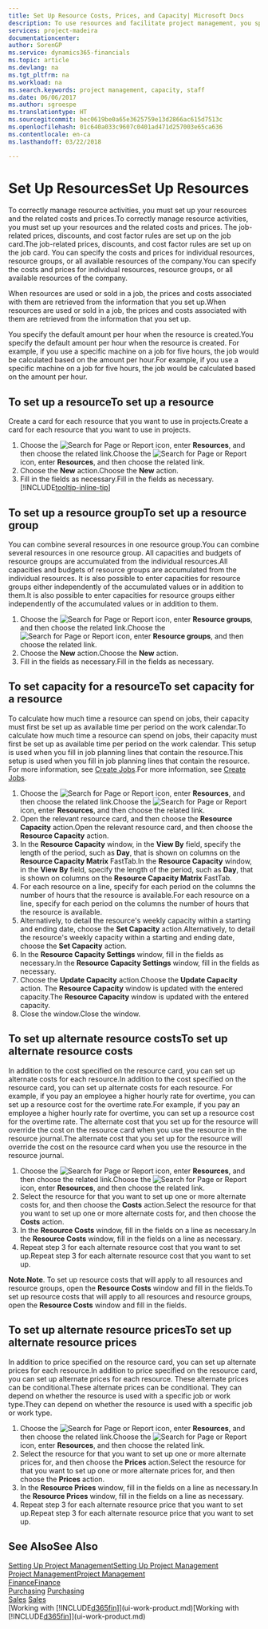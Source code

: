 ```yaml
---
title: Set Up Resource Costs, Prices, and Capacity| Microsoft Docs
description: To use resources and facilitate project management, you specify costs and prices for individual resources or resource groups, and set the resource capacity.
services: project-madeira
documentationcenter: 
author: SorenGP
ms.service: dynamics365-financials
ms.topic: article
ms.devlang: na
ms.tgt_pltfrm: na
ms.workload: na
ms.search.keywords: project management, capacity, staff
ms.date: 06/06/2017
ms.author: sgroespe
ms.translationtype: HT
ms.sourcegitcommit: bec0619be0a65e3625759e13d2866ac615d7513c
ms.openlocfilehash: 01c640a033c9607c0401ad471d257003e65ca636
ms.contentlocale: en-ca
ms.lasthandoff: 03/22/2018

---
```

# <a name="set-up-resources"></a><span data-ttu-id="09574-103">Set Up Resources</span><span class="sxs-lookup"><span data-stu-id="09574-103">Set Up Resources</span></span>
<span data-ttu-id="09574-104">To correctly manage resource activities, you must set up your resources and the related costs and prices.</span><span class="sxs-lookup"><span data-stu-id="09574-104">To correctly manage resource activities, you must set up your resources and the related costs and prices.</span></span> <span data-ttu-id="09574-105">The job-related prices, discounts, and cost factor rules are set up on the job card.</span><span class="sxs-lookup"><span data-stu-id="09574-105">The job-related prices, discounts, and cost factor rules are set up on the job card.</span></span> <span data-ttu-id="09574-106">You can specify the costs and prices for individual resources, resource groups, or all available resources of the company.</span><span class="sxs-lookup"><span data-stu-id="09574-106">You can specify the costs and prices for individual resources, resource groups, or all available resources of the company.</span></span>

<span data-ttu-id="09574-107">When resources are used or sold in a job, the prices and costs associated with them are retrieved from the information that you set up.</span><span class="sxs-lookup"><span data-stu-id="09574-107">When resources are used or sold in a job, the prices and costs associated with them are retrieved from the information that you set up.</span></span>

<span data-ttu-id="09574-108">You specify the default amount per hour when the resource is created.</span><span class="sxs-lookup"><span data-stu-id="09574-108">You specify the default amount per hour when the resource is created.</span></span> <span data-ttu-id="09574-109">For example, if you use a specific machine on a job for five hours, the job would be calculated based on the amount per hour.</span><span class="sxs-lookup"><span data-stu-id="09574-109">For example, if you use a specific machine on a job for five hours, the job would be calculated based on the amount per hour.</span></span>

## <a name="to-set-up-a-resource"></a><span data-ttu-id="09574-110">To set up a resource</span><span class="sxs-lookup"><span data-stu-id="09574-110">To set up a resource</span></span>
<span data-ttu-id="09574-111">Create a card for each resource that you want to use in projects.</span><span class="sxs-lookup"><span data-stu-id="09574-111">Create a card for each resource that you want to use in projects.</span></span>

1. <span data-ttu-id="09574-112">Choose the ![Search for Page or Report](media/ui-search/search_small.png "Search for Page or Report icon") icon, enter **Resources**, and then choose the related link.</span><span class="sxs-lookup"><span data-stu-id="09574-112">Choose the ![Search for Page or Report](media/ui-search/search_small.png "Search for Page or Report icon") icon, enter **Resources**, and then choose the related link.</span></span>
2. <span data-ttu-id="09574-113">Choose the **New** action.</span><span class="sxs-lookup"><span data-stu-id="09574-113">Choose the **New** action.</span></span>
3. <span data-ttu-id="09574-114">Fill in the fields as necessary.</span><span class="sxs-lookup"><span data-stu-id="09574-114">Fill in the fields as necessary.</span></span> [!INCLUDE[tooltip-inline-tip](includes/tooltip-inline-tip_md.md)]  

## <a name="to-set-up-a-resource-group"></a><span data-ttu-id="09574-115">To set up a resource group</span><span class="sxs-lookup"><span data-stu-id="09574-115">To set up a resource group</span></span>
<span data-ttu-id="09574-116">You can combine several resources in one resource group.</span><span class="sxs-lookup"><span data-stu-id="09574-116">You can combine several resources in one resource group.</span></span> <span data-ttu-id="09574-117">All capacities and budgets of resource groups are accumulated from the individual resources.</span><span class="sxs-lookup"><span data-stu-id="09574-117">All capacities and budgets of resource groups are accumulated from the individual resources.</span></span> <span data-ttu-id="09574-118">It is also possible to enter capacities for resource groups either independently of the accumulated values or in addition to them.</span><span class="sxs-lookup"><span data-stu-id="09574-118">It is also possible to enter capacities for resource groups either independently of the accumulated values or in addition to them.</span></span>

1. <span data-ttu-id="09574-119">Choose the ![Search for Page or Report](media/ui-search/search_small.png "Search for Page or Report icon") icon, enter **Resource groups**, and then choose the related link.</span><span class="sxs-lookup"><span data-stu-id="09574-119">Choose the ![Search for Page or Report](media/ui-search/search_small.png "Search for Page or Report icon") icon, enter **Resource groups**, and then choose the related link.</span></span>
2. <span data-ttu-id="09574-120">Choose the **New** action.</span><span class="sxs-lookup"><span data-stu-id="09574-120">Choose the **New** action.</span></span>
3. <span data-ttu-id="09574-121">Fill in the fields as necessary.</span><span class="sxs-lookup"><span data-stu-id="09574-121">Fill in the fields as necessary.</span></span>

## <a name="to-set-capacity-for-a-resource"></a><span data-ttu-id="09574-122">To set capacity for a resource</span><span class="sxs-lookup"><span data-stu-id="09574-122">To set capacity for a resource</span></span>
<span data-ttu-id="09574-123">To calculate how much time a resource can spend on jobs, their capacity must first be set up as available time per period on the work calendar.</span><span class="sxs-lookup"><span data-stu-id="09574-123">To calculate how much time a resource can spend on jobs, their capacity must first be set up as available time per period on the work calendar.</span></span> <span data-ttu-id="09574-124">This setup is used when you fill in job planning lines that contain the resource.</span><span class="sxs-lookup"><span data-stu-id="09574-124">This setup is used when you fill in job planning lines that contain the resource.</span></span> <span data-ttu-id="09574-125">For more information, see [Create Jobs](projects-how-create-jobs.md).</span><span class="sxs-lookup"><span data-stu-id="09574-125">For more information, see [Create Jobs](projects-how-create-jobs.md).</span></span>

1. <span data-ttu-id="09574-126">Choose the ![Search for Page or Report](media/ui-search/search_small.png "Search for Page or Report icon") icon, enter **Resources**, and then choose the related link.</span><span class="sxs-lookup"><span data-stu-id="09574-126">Choose the ![Search for Page or Report](media/ui-search/search_small.png "Search for Page or Report icon") icon, enter **Resources**, and then choose the related link.</span></span>
2. <span data-ttu-id="09574-127">Open the relevant resource card, and then choose the **Resource Capacity** action.</span><span class="sxs-lookup"><span data-stu-id="09574-127">Open the relevant resource card, and then choose the **Resource Capacity** action.</span></span>
3. <span data-ttu-id="09574-128">In the **Resource Capacity** window, in the **View By** field, specify the length of the period, such as **Day**, that is shown on columns on the **Resource Capacity Matrix** FastTab.</span><span class="sxs-lookup"><span data-stu-id="09574-128">In the **Resource Capacity** window, in the **View By** field, specify the length of the period, such as **Day**, that is shown on columns on the **Resource Capacity Matrix** FastTab.</span></span>
4. <span data-ttu-id="09574-129">For each resource on a line, specify for each period on the columns the number of hours that the resource is available.</span><span class="sxs-lookup"><span data-stu-id="09574-129">For each resource on a line, specify for each period on the columns the number of hours that the resource is available.</span></span>
5. <span data-ttu-id="09574-130">Alternatively, to detail the resource's weekly capacity within a starting and ending date, choose the **Set Capacity** action.</span><span class="sxs-lookup"><span data-stu-id="09574-130">Alternatively, to detail the resource's weekly capacity within a starting and ending date, choose the **Set Capacity** action.</span></span>
6. <span data-ttu-id="09574-131">In the **Resource Capacity Settings** window, fill in the fields as necessary.</span><span class="sxs-lookup"><span data-stu-id="09574-131">In the **Resource Capacity Settings** window, fill in the fields as necessary.</span></span>
7. <span data-ttu-id="09574-132">Choose the **Update Capacity** action.</span><span class="sxs-lookup"><span data-stu-id="09574-132">Choose the **Update Capacity** action.</span></span> <span data-ttu-id="09574-133">The **Resource Capacity** window is updated with the entered capacity.</span><span class="sxs-lookup"><span data-stu-id="09574-133">The **Resource Capacity** window is updated with the entered capacity.</span></span>
8. <span data-ttu-id="09574-134">Close the window.</span><span class="sxs-lookup"><span data-stu-id="09574-134">Close the window.</span></span>

## <a name="to-set-up-alternate-resource-costs"></a><span data-ttu-id="09574-135">To set up alternate resource costs</span><span class="sxs-lookup"><span data-stu-id="09574-135">To set up alternate resource costs</span></span>
<span data-ttu-id="09574-136">In addition to the cost specified on the resource card, you can set up alternate costs for each resource.</span><span class="sxs-lookup"><span data-stu-id="09574-136">In addition to the cost specified on the resource card, you can set up alternate costs for each resource.</span></span> <span data-ttu-id="09574-137">For example, if you pay an employee a higher hourly rate for overtime, you can set up a resource cost for the overtime rate.</span><span class="sxs-lookup"><span data-stu-id="09574-137">For example, if you pay an employee a higher hourly rate for overtime, you can set up a resource cost for the overtime rate.</span></span> <span data-ttu-id="09574-138">The alternate cost that you set up for the resource will override the cost on the resource card when you use the resource in the resource journal.</span><span class="sxs-lookup"><span data-stu-id="09574-138">The alternate cost that you set up for the resource will override the cost on the resource card when you use the resource in the resource journal.</span></span>

1. <span data-ttu-id="09574-139">Choose the ![Search for Page or Report](media/ui-search/search_small.png "Search for Page or Report icon") icon, enter **Resources**, and then choose the related link.</span><span class="sxs-lookup"><span data-stu-id="09574-139">Choose the ![Search for Page or Report](media/ui-search/search_small.png "Search for Page or Report icon") icon, enter **Resources**, and then choose the related link.</span></span>  
2. <span data-ttu-id="09574-140">Select the resource for that you want to set up one or more alternate costs for, and then choose the **Costs** action.</span><span class="sxs-lookup"><span data-stu-id="09574-140">Select the resource for that you want to set up one or more alternate costs for, and then choose the **Costs** action.</span></span>  
3. <span data-ttu-id="09574-141">In the **Resource Costs** window, fill in the fields on a line as necessary.</span><span class="sxs-lookup"><span data-stu-id="09574-141">In the **Resource Costs** window, fill in the fields on a line as necessary.</span></span>  
4. <span data-ttu-id="09574-142">Repeat step 3 for each alternate resource cost that you want to set up.</span><span class="sxs-lookup"><span data-stu-id="09574-142">Repeat step 3 for each alternate resource cost that you want to set up.</span></span>

<span data-ttu-id="09574-143">**Note**.</span><span class="sxs-lookup"><span data-stu-id="09574-143">**Note**.</span></span> <span data-ttu-id="09574-144">To set up resource costs that will apply to all resources and resource groups, open the **Resource Costs** window and fill in the fields.</span><span class="sxs-lookup"><span data-stu-id="09574-144">To set up resource costs that will apply to all resources and resource groups, open the **Resource Costs** window and fill in the fields.</span></span>

## <a name="to-set-up-alternate-resource-prices"></a><span data-ttu-id="09574-145">To set up alternate resource prices</span><span class="sxs-lookup"><span data-stu-id="09574-145">To set up alternate resource prices</span></span>
<span data-ttu-id="09574-146">In addition to price specified on the resource card, you can set up alternate prices for each resource.</span><span class="sxs-lookup"><span data-stu-id="09574-146">In addition to price specified on the resource card, you can set up alternate prices for each resource.</span></span> <span data-ttu-id="09574-147">These alternate prices can be conditional.</span><span class="sxs-lookup"><span data-stu-id="09574-147">These alternate prices can be conditional.</span></span> <span data-ttu-id="09574-148">They can depend on whether the resource is used with a specific job or work type.</span><span class="sxs-lookup"><span data-stu-id="09574-148">They can depend on whether the resource is used with a specific job or work type.</span></span>

1. <span data-ttu-id="09574-149">Choose the ![Search for Page or Report](media/ui-search/search_small.png "Search for Page or Report icon") icon, enter **Resources**, and then choose the related link.</span><span class="sxs-lookup"><span data-stu-id="09574-149">Choose the ![Search for Page or Report](media/ui-search/search_small.png "Search for Page or Report icon") icon, enter **Resources**, and then choose the related link.</span></span>
2. <span data-ttu-id="09574-150">Select the resource for that you want to set up one or more alternate prices for, and then choose the **Prices** action.</span><span class="sxs-lookup"><span data-stu-id="09574-150">Select the resource for that you want to set up one or more alternate prices for, and then choose the **Prices** action.</span></span>
3. <span data-ttu-id="09574-151">In the **Resource Prices** window, fill in the fields on a line as necessary.</span><span class="sxs-lookup"><span data-stu-id="09574-151">In the **Resource Prices** window, fill in the fields on a line as necessary.</span></span>
4. <span data-ttu-id="09574-152">Repeat step 3 for each alternate resource price that you want to set up.</span><span class="sxs-lookup"><span data-stu-id="09574-152">Repeat step 3 for each alternate resource price that you want to set up.</span></span>

## <a name="see-also"></a><span data-ttu-id="09574-153">See Also</span><span class="sxs-lookup"><span data-stu-id="09574-153">See Also</span></span>
[<span data-ttu-id="09574-154">Setting Up Project Management</span><span class="sxs-lookup"><span data-stu-id="09574-154">Setting Up Project Management</span></span>](projects-setup-projects.md)  
[<span data-ttu-id="09574-155">Project Management</span><span class="sxs-lookup"><span data-stu-id="09574-155">Project Management</span></span>](projects-manage-projects.md)  
[<span data-ttu-id="09574-156">Finance</span><span class="sxs-lookup"><span data-stu-id="09574-156">Finance</span></span>](finance.md)  
<span data-ttu-id="09574-157">[Purchasing](purchasing-manage-purchasing.md)       </span><span class="sxs-lookup"><span data-stu-id="09574-157">[Purchasing](purchasing-manage-purchasing.md)       </span></span>  
<span data-ttu-id="09574-158">[Sales](sales-manage-sales.md)    </span><span class="sxs-lookup"><span data-stu-id="09574-158">[Sales](sales-manage-sales.md)    </span></span>  
<span data-ttu-id="09574-159">[Working with [!INCLUDE[d365fin](includes/d365fin_md.md)]](ui-work-product.md)</span><span class="sxs-lookup"><span data-stu-id="09574-159">[Working with [!INCLUDE[d365fin](includes/d365fin_md.md)]](ui-work-product.md)</span></span>  

